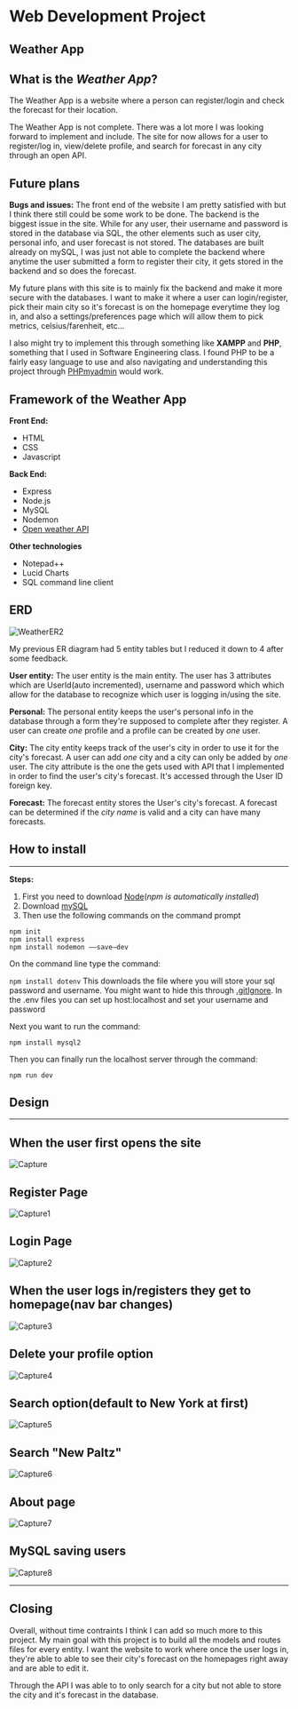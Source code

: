 # Web Development Project
## **Weather App**

## What is the *Weather App*?

The Weather App is a website where a person can register/login and check the forecast for their location.

The Weather App is not complete. There was a lot more I was looking forward to implement and include. The site for
now allows for a user to register/log in, view/delete profile, and search for forecast in any city through an open API. 

## Future plans
__Bugs and issues:__ The front end of the website I am pretty satisfied with but I think there still could be some work 
to be done. The backend is the biggest issue in the site. While for any user, their username and password is stored in the
database via SQL, the other elements such as user city, personal info, and user forecast is not stored. The databases are built already on mySQL, 
I was just not able to complete the backend where anytime the user submitted a form to register their city, it gets stored in the backend and so does 
the forecast. 

My future plans with this site is to mainly fix the backend and make it more secure with the databases. I want to make it where a user can login/register, pick 
their main city so it's forecast is on the homepage everytime they log in, and also a settings/preferences page which will allow them to pick metrics, celsius/farenheit, etc... 

I also might try to implement this through something like __XAMPP__ and __PHP__, something that I used in Software Engineering class. I found PHP to be a fairly easy language to use and also navigating and understanding this project through [PHPmyadmin](https://www.phpmyadmin.net/) would work.

## Framework of the Weather App
**Front End:**
* HTML
* CSS
* Javascript

**Back End:**
* Express
* Node.js
* MySQL
* Nodemon
* [Open weather API](https://openweathermap.org/api)

**Other technologies**
* Notepad++
* Lucid Charts
* SQL command line client

## ERD
![WeatherER2](https://user-images.githubusercontent.com/76795557/168940143-3efdc15d-9f98-45e2-a79e-25973a5ccebd.png)

My previous ER diagram had 5 entity tables but I reduced it down to 4 after some feedback.

__User entity:__ The user entity is the main entity. The user has 3 attributes which are UserId(auto incremented), username and password which which allow for the database to recognize which user is logging in/using the site.

__Personal:__ The personal entity keeps the user's personal info in the database through a form they're supposed to complete after they register. A user can create *one* profile and a profile can be created by *one* user. 

__City:__ The city entity keeps track of the user's city in order to use it for the city's forecast. A user can add *one* city and a city can only be added by *one* user. The city attribute is the one the gets used with API that I implemented in order to find the user's city's forecast. It's accessed through the User ID foreign key.

__Forecast:__ The forecast entity stores the User's city's forecast. A forecast can be determined if the *city name* is valid and a city can have many forecasts. 

## How to install
---
__Steps:__
1. First you need to download [Node](https://nodejs.org/en/download/)(*npm is automatically installed*)
2. Download [mySQL](https://www.mysql.com/downloads/)
3. Then use the following commands on the command prompt

```
npm init
npm install express
npm install nodemon ——save—dev
```

On the command line type the command:

`npm install dotenv`
This downloads the file where you will store your sql password and username. You might want to hide this through [.gitIgnore](https://www.toptal.com/developers/gitignore). In the .env files you can set up host:localhost and set your username and password

Next you want to run the command:

`npm install mysql2`

Then you can finally run the localhost server through the command:

`npm run dev`

## Design
---

## When the user first opens the site
![Capture](https://user-images.githubusercontent.com/76795557/168945765-241e6eb4-50fa-4b8b-aaa3-5e5d3bb630ea.PNG)

## Register Page
![Capture1](https://user-images.githubusercontent.com/76795557/168946194-5fbd7adf-92aa-44f6-882e-7e92c95ade10.PNG)

## Login Page
![Capture2](https://user-images.githubusercontent.com/76795557/168946354-580e6654-cc42-485e-810d-f9e8dab9f48c.PNG)

## When the user logs in/registers they get to homepage(nav bar changes)
![Capture3](https://user-images.githubusercontent.com/76795557/168946543-2ed6bbfa-a087-4ce0-b717-46e31f39bb56.PNG)

## Delete your profile option
![Capture4](https://user-images.githubusercontent.com/76795557/168947309-1f7baeca-e729-4ab0-a740-00ee1d628217.PNG)

## Search option(default to New York at first)
![Capture5](https://user-images.githubusercontent.com/76795557/168947551-86bb2f9a-e009-4b15-83ab-b41ac566e9b8.PNG)

## Search "New Paltz"
![Capture6](https://user-images.githubusercontent.com/76795557/168947616-404191e3-b979-4c30-89c3-1ac0472b4819.PNG)

## About page
![Capture7](https://user-images.githubusercontent.com/76795557/168947919-c74ab4cc-1e6d-4f64-bd9a-f2fb52eec279.PNG)

## MySQL saving users
![Capture8](https://user-images.githubusercontent.com/76795557/168948352-5745b183-367d-4395-a3db-302988165e9f.PNG)

---
## Closing
Overall, without time contraints I think I can add so much more to this project. My main goal with this project is to build all the models and routes files for every entity. I want the website to work where once the user logs in, they're able to able to see their city's forecast on the homepages right away and are able to edit it.

Through the API I was able to to only search for a city but not able to store the city and it's forecast in the database. 
